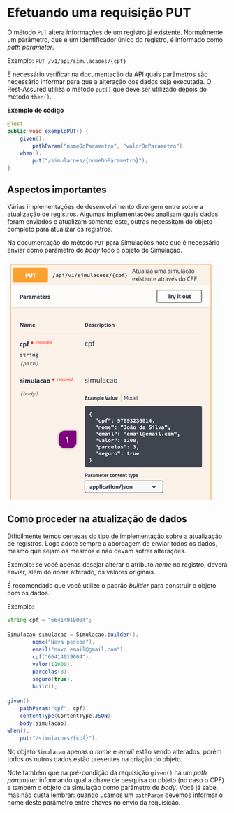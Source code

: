 # Efetuando uma requisição PUT

O método `PUT` altera informações de um registro já existente. Normalmente um parâmetro, que é um identificador único do registro, é informado como *path parameter*.

Exemplo:
`PUT /v1/api/simulacaoes/{cpf}`

É necessário verificar na documentação da API quais parâmetros são necessário informar para que a alteração dos dados seja executada.
O Rest-Assured utiliza o método `put()` que deve ser utilizado depois do método `then()`.

**Exemplo de código**
```java
@Test
public void exemploPUT() {
    given().
        pathParam("nomeDoParametro", "valorDoParametro").
    when().
        put("/simulacoes/{nomeDoParametro}");
}
```

## Aspectos importantes

Várias implementações de desenvolvimento divergem entre sobre a atualização de registros. Algumas implementações analisam quais dados foram enviados e atualizam somente este, outras necessitam do objeto completo para atualizar os registros.

Na documentação do método `PUT` para Simulações note que é necessário enviar como parâmetro de *body* todo o objeto de Simulação.

![put_swagger](uploads/36f85d740fed82d1fb07c5d67e107817/put_swagger.png)

## Como proceder na atualização de dados

Dificilmente temos certezas do tipo de implementação sobre a atualização de registros. Logo adote sempre a abordagem de enviar todos os dados, mesmo que sejam os mesmos e não devam sofrer alterações.

Exemplo: se você apenas desejar alterar o atributo *nome* no registro, deverá enviar, além do *nome* alterado, os valores originais.

É recomendado que você utilize o padrão *builder* para construir o objeto com os dados.

Exemplo:

```java
String cpf = "66414919004";

Simulacao simulacao = Simulacao.builder().
        nome("Nova pessoa").
        email("novo.email@gmail.com").
        cpf("66414919004").
        valor(11000).
        parcelas(3).
        seguro(true).
        build();

given().
    pathParam("cpf", cpf).
    contentType(ContentType.JSON).
    body(simulacao).
when().
    put("/simulacoes/{cpf}").
```

No objeto `Simulacao` apenas o *nome* e *email* estão sendo alterados, porém todos os outros dados estão presentes na criação do objeto.

Note também que na pré-condição da requisição `given()` há um *path parameter* informando qual a chave de pesquisa do objeto (no caso o CPF) e também o objeto da simulação como parâmetro de *body*. Você já sabe, mas não custa lembrar: quando usamos um `pathParam` devemos informar o nome deste parâmetro entre chaves no envio da requisição.

